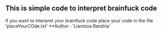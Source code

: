 ## This is simple code to interpret brainfuck code
If you want to interpret your brainfuck code 
place your code in the file 'placeYourCOde.txt'
**Author :  'Liantsoa Randria'
